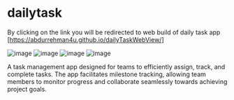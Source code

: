 # dailytask

By clicking on the link you will be redirected to web build of daily task app [https://abdurrehman4u.github.io/dailyTaskWebView/]

![image](https://github.com/Abdurrehman4u/dailytask/assets/108186523/7e8700ef-bf98-4412-9e4d-6b6c6b9dda4a)
![image](https://github.com/Abdurrehman4u/dailytask/assets/108186523/873c4c00-a116-4e23-943e-9e45d05a075f)
![image](https://github.com/Abdurrehman4u/dailytask/assets/108186523/72b03594-36f5-475c-b1d4-abafae81d923)
![image](https://github.com/Abdurrehman4u/dailytask/assets/108186523/90ab116f-36f2-416d-97f1-b4fc0b6a0366)


A task management app designed for teams to efficiently assign, track, and complete tasks. The app facilitates milestone tracking, allowing team members to monitor progress and collaborate seamlessly towards achieving project goals.
